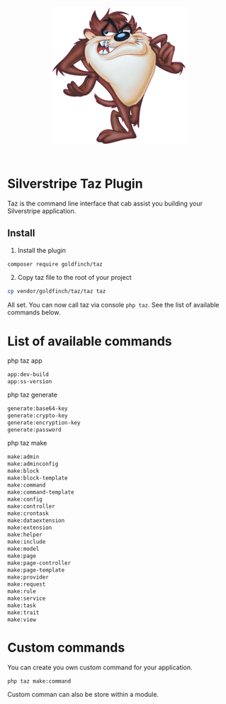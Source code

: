 <p align="center">
  <img width="300" src="https://raw.githubusercontent.com/goldfinch/taz/main/taz.png" alt="Taz">
</p>
<br/>

# Silverstripe Taz Plugin

Taz is the command line interface that cab assist you building your Silverstripe application.

## Install

1. Install the plugin

```bash
composer require goldfinch/taz
```


2. Copy taz file to the root of your project

```bash
cp vendor/goldfinch/taz/taz taz
```

All set. You can now call taz via console ```php taz```. See the list of available commands below.


# List of available commands

php taz app
```
app:dev-build     
app:ss-version
```

php taz generate
```
generate:base64-key
generate:crypto-key
generate:encryption-key
generate:password
```

php taz make
```
make:admin
make:adminconfig
make:block
make:block-template
make:command
make:command-template
make:config
make:controller
make:crontask
make:dataextension
make:extension
make:helper
make:include
make:model
make:page
make:page-controller
make:page-template
make:provider
make:request
make:rule
make:service
make:task
make:trait
make:view
```

# Custom commands

You can create you own custom command for your application.

```
php taz make:command
```

Custom comman can also be store within a module. 
